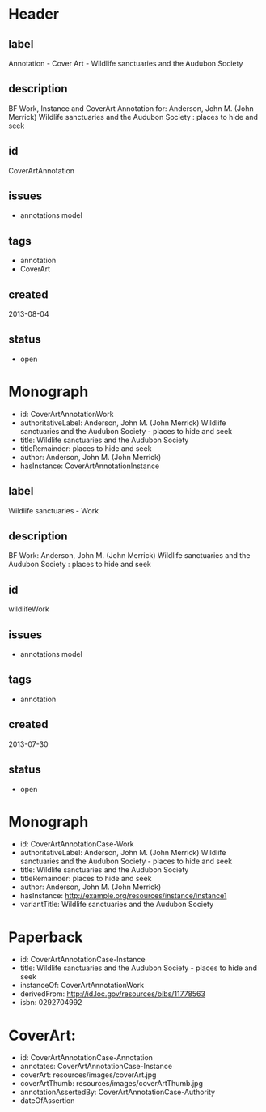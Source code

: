 # Header

## label

Annotation -  Cover Art - Wildlife sanctuaries and the Audubon Society

## description

BF Work, Instance and CoverArt Annotation for: Anderson, John M. (John Merrick) Wildlife sanctuaries and the Audubon Society : places to hide and seek

## id

CoverArtAnnotation

## issues

* annotations model


## tags

* annotation
* CoverArt

## created

2013-08-04

## status

* open

# Monograph 

* id: CoverArtAnnotationWork
* authoritativeLabel: Anderson, John M. (John Merrick) Wildlife sanctuaries and the Audubon Society - places to hide and seek
* title: Wildlife sanctuaries and the Audubon Society
* titleRemainder: places to hide and seek
* author: Anderson, John M. (John Merrick) 
* hasInstance: CoverArtAnnotationInstance



## label

Wildlife sanctuaries - Work

## description

BF Work: Anderson, John M. (John Merrick) Wildlife sanctuaries and the Audubon Society : places to hide and seek

## id

wildlifeWork

## issues

* annotations model

## tags

* annotation

## created

2013-07-30

## status

* open

# Monograph 

* id: CoverArtAnnotationCase-Work
* authoritativeLabel: Anderson, John M. (John Merrick) Wildlife sanctuaries and the Audubon Society - places to hide and seek
* title: Wildlife sanctuaries and the Audubon Society
* titleRemainder: places to hide and seek
* author: Anderson, John M. (John Merrick) 
* hasInstance: http://example.org/resources/instance/instance1
* variantTitle: Wildlife sanctuaries and the Audubon Society
 

# Paperback 

* id: CoverArtAnnotationCase-Instance
* title: Wildlife sanctuaries and the Audubon Society -  places to hide and seek
* instanceOf: CoverArtAnnotationWork 
* derivedFrom: http://id.loc.gov/resources/bibs/11778563
* isbn: 0292704992
 
# CoverArt: 

* id: CoverArtAnnotationCase-Annotation
* annotates: CoverArtAnnotationCase-Instance
* coverArt:   resources/images/coverArt.jpg
* coverArtThumb: resources/images/coverArtThumb.jpg
* annotationAssertedBy: CoverArtAnnotationCase-Authority
* dateOfAssertion 

